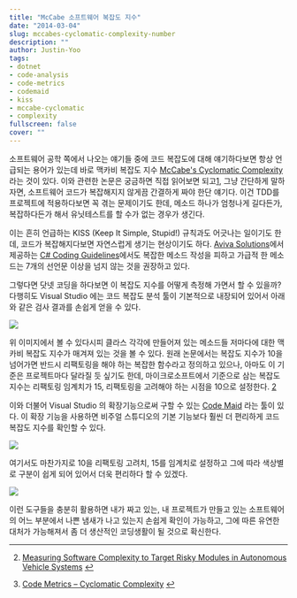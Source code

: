 ```yaml
---
title: "McCabe 소프트웨어 복잡도 지수"
date: "2014-03-04"
slug: mccabes-cyclomatic-complexity-number
description: ""
author: Justin-Yoo
tags:
- dotnet
- code-analysis
- code-metrics
- codemaid
- kiss
- mccabe-cyclomatic
- complexity
fullscreen: false
cover: ""
---
```


소프트웨어 공학 쪽에서 나오는 얘기들 중에 코드 복잡도에 대해 얘기하다보면 항상 언급되는 용어가 있는데 바로 맥카비 복잡도 지수 [McCabe's Cyclomatic Complexity](http://en.wikipedia.org/wiki/Cyclomatic_complexity) 라는 것이 있다. 이와 관련한 논문은 궁금하면 직접 읽어보면 되고[1](#fn-123:1), 그냥 간단하게 말하자면, 소프트웨어 코드가 복잡해지지 않게끔 간결하게 짜야 한단 얘기다. 이건 TDD를 프로젝트에 적용하다보면 꼭 겪는 문제이기도 한데, 메소드 하나가 엄청나게 길다든가, 복잡하다든가 해서 유닛테스트를 할 수가 없는 경우가 생긴다.

이는 흔히 언급하는 KISS (Keep It Simple, Stupid!) 규칙과도 어긋나는 일이기도 한데, 코드가 복잡해지다보면 자연스럽게 생기는 현상이기도 하다. [Aviva Solutions](http://avivasolutions.nl)에서 제공하는 [C# Coding Guidelines](http://csharpguidelines.codeplex.com)에서도 복잡한 메소드 작성을 피하고 가급적 한 메소드는 7개의 선언문 이상을 넘지 않는 것을 권장하고 있다.

그렇다면 닷넷 코딩을 하다보면 이 복잡도 지수를 어떻게 측정해 가면서 할 수 있을까? 다행히도 Visual Studio 에는 코드 복잡도 분석 툴이 기본적으로 내장되어 있어서 아래와 같은 검사 결과를 손쉽게 얻을 수 있다.

![](https://sa0blogs.blob.core.windows.net/aliencube/2014/03/Code.Metrics.png)

위 이미지에서 볼 수 있다시피 클라스 각각에 만들어져 있는 메소드들 저마다에 대한 맥카비 복잡도 지수가 매겨져 있는 것을 볼 수 있다. 원래 논문에서는 복잡도 지수가 10을 넘어가면 반드시 리팩토링을 해야 하는 복잡한 함수라고 정의하고 있으나, 아마도 이 기준은 프로젝트마다 달라질 듯 싶기도 한데, 마이크로소프트에서 기준으로 삼는 복잡도 지수는 리팩토링 임계치가 15, 리팩토링을 고려해야 하는 시점을 10으로 설정한다. [2](#fn-123:2)

이와 더불어 Visual Studio 의 확장기능으로써 구할 수 있는 [Code Maid](http://www.codemaid.net) 라는 툴이 있다. 이 확장 기능을 사용하면 비주얼 스튜디오의 기본 기능보다 훨씬 더 편리하게 코드 복잡도 지수를 확인할 수 있다.

![](https://sa0blogs.blob.core.windows.net/aliencube/2014/03/Code.Maid_.png)

여기서도 마찬가지로 10을 리팩토링 고려치, 15를 임계치로 설정하고 그에 따라 색상별로 구분이 쉽게 되어 있어서 더욱 편리하다 할 수 있겠다.

![](http://www.codemaid.net/wp-content/uploads/2013/07/Digging_TypeOrder.png)

이런 도구들을 충분히 활용하면 내가 짜고 있는, 내 프로젝트가 만들고 있는 소프트웨어의 어느 부분에서 나쁜 냄새가 나고 있는지 손쉽게 확인이 가능하고, 그에 따른 유연한 대처가 가능해져서 좀 더 생산적인 코딩생활이 될 것으로 확신한다.

* * *

2. [Measuring Software Complexity to Target Risky Modules in Autonomous Vehicle Systems](http://www.mccabe.com/pdf/MeasuringSoftwareComplexityUAV.pdf) [↩](#fnref-123:1)

4. [Code Metrics – Cyclomatic Complexity](http://blogs.msdn.com/b/zainnab/archive/2011/05/17/code-metrics-cyclomatic-complexity.aspx) [↩](#fnref-123:2)
